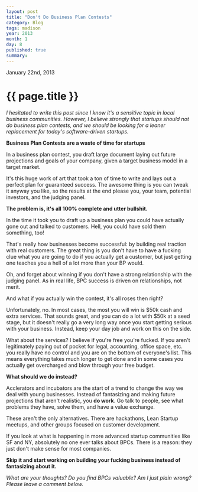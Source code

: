 ```yaml
---
layout: post
title: "Don't Do Business Plan Contests"
category: Blog
tags: madison
year: 2013
month: 1
day: 8
published: true
summary: 
---
```


<p class="meta">January 22nd, 2013</p>

# {{ page.title }} #

*I hesitated to write this post since I know it's a sensitive topic in local business communities. However, I believe strongly that startups should not do business plan contests, and we should be looking for a leaner replacement for today's software-driven startups.*

__Business Plan Contests are a waste of time for startups__

In a business plan contest, you draft large document laying out future projections and goals of your company, given a target business model in a target market. 

It's this huge work of art that took a ton of time to write and lays out a perfect plan for guaranteed success. The awesome thing is you can tweak it anyway you like, so the results at the end please you, your team, potential investors, and the judging panel.

__The problem is, it's all 100% complete and utter bullshit.__

In the time it took you to draft up a business plan you could have actually gone out and talked to customers. Hell, you could have sold them something, too!

That's really how businesses become successful: by building real traction with real customers. The great thing is you don't have to have a fucking clue what you are going to do if you actually get a customer, but just getting one teaches you a hell of a lot more than your BP would.

Oh, and forget about winning if you don't have a strong relationship with the judging panel. As in real life, BPC success is driven on relationships, not merit.

And what if you actually win the contest, it's all roses then right? 

Unfortunately, no. In most cases, the most you will win is $50k cash and extra services. That sounds great, and you can do a lot with $50k at a seed stage, but it doesn't really go a very long way once you start getting serious with your business. Instead, keep your day job and work on this on the side.

What about the services? I believe if you're free you're fucked. If you aren't legitimately paying out of pocket for legal, accounting, office space, etc. you really have no control and you are on the bottom of everyone's list. This means everything takes much longer to get done and in some cases you actually get overcharged and blow through your free budget.

__What should we do instead?__

Acclerators and incubators are the start of a trend to change the way we deal with young businesses. Instead of fantasizing and making future projections that aren't realistic, you __do work__. Go talk to people, see what problems they have, solve them, and have a value exchange.

These aren't the only alternatives. There are hackathons, Lean Startup meetups, and other groups focused on customer development.

If you look at what is happening in more advanced startup communities like SF and NY, absolutely no one ever talks about BPCs. There is a reason: they just don't make sense for most companies.

__Skip it and start working on building your fucking business instead of fantasizing about it.__

*What are your thoughts? Do you find BPCs valuable? Am I just plain wrong? Please leave a comment below.*
